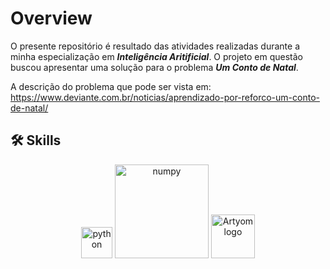 
# Overview
O presente repositório é resultado das atividades realizadas durante a minha especialização em _**Inteligência Aritificial**_.
O projeto em questão buscou apresentar uma solução para o problema _**Um Conto de Natal**_. 

A descrição do problema que pode ser vista em: 
https://www.deviante.com.br/noticias/aprendizado-por-reforco-um-conto-de-natal/

## 🛠 Skills   
<p align="center">
  <img src="https://upload.wikimedia.org/wikipedia/commons/c/c3/Python-logo-notext.svg" alt="python" width="50" />
  <img src="https://upload.wikimedia.org/wikipedia/commons/3/31/NumPy_logo_2020.svg" alt="numpy" width="150" />
    <img src="https://cdn.rawgit.com/ourcodeworld/robotyper/15f3393c/robotyper.png" width="70" title="Artyom logo">

</p>

